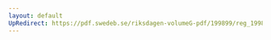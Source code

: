 ```yaml
---
layout: default
UpRedirect: https://pdf.swedeb.se/riksdagen-volumeG-pdf/199899/reg_199899/reg_199899_0028.pdf
---
```


